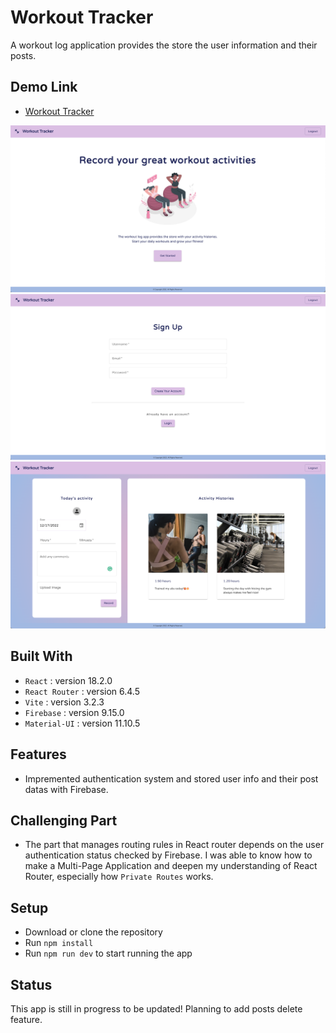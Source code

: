 # Workout Tracker

A workout log application provides the store the user information and their posts.

## Demo Link

- [Workout Tracker](https://workout-tracking-app.vercel.app/)

![The top image](./src/assets/Readme/Screen%20Shot%202022-12-17%20at%206.53.21%20AM.png)
![The signup image](./src/assets/Readme/Screen%20Shot%202022-12-17%20at%206.57.41%20AM.png)
![The home image](./src/assets/Readme/Screen%20Shot%202022-12-17%20at%207.18.06%20AM.png)

## Built With

- `React` : version 18.2.0
- `React Router` : version 6.4.5
- `Vite` : version 3.2.3
- `Firebase` : version 9.15.0
- `Material-UI` : version 11.10.5

## Features

- Impremented authentication system and stored user info and their post datas with Firebase.


## Challenging Part

- The part that manages routing rules in React router depends on the user authentication status checked by Firebase. I was able to know how to make a Multi-Page Application and deepen my understanding of React Router, especially how `Private Routes` works.


## Setup

- Download or clone the repository
- Run `npm install`
- Run `npm run dev` to start running the app


## Status

This app is still in progress to be updated! Planning to add posts delete feature.
